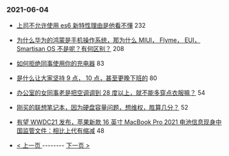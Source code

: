 ### 2021-06-04 
- [上司不允许使用 es6 新特性理由是他看不懂](https://www.v2ex.com/t/781261) 232
- [为什么华为的鸿蒙是手机操作系统，那为什么 MIUI， Flyme， EUI， Smartisan OS 不是呢？有何区别？](https://www.v2ex.com/t/781266) 208
- [如何拒绝同事使用你的充电器](https://www.v2ex.com/t/781244) 83
- [是什么让大家坚持 9 点， 10 点，甚至更晚下班的](https://www.v2ex.com/t/781233) 80
- [办公室的女同事老是把空调调到 28 度以上，就不能多穿点衣服嘛？](https://www.v2ex.com/t/781421) 54
- [刚买的联想笔记本，因为硬盘容量问题，想维权，胜算几分？](https://www.v2ex.com/t/781415) 52
- [有望 WWDC21 发布，苹果新款 16 英寸 MacBook Pro 2021 电池信息现身中国监管文件：相比上代有缩减](https://www.v2ex.com/t/781371) 48 

- [ < 上一页 ](https://github.com/able8/v2ex-hot-record/blob/master/2021-06-03.md) -------- [ 下一页 > ](https://github.com/able8/v2ex-hot-record/blob/master/2021-06-05.md)